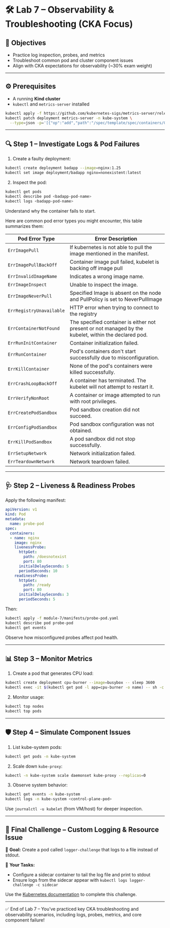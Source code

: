 # 🛠️ Lab 7 – Observability & Troubleshooting (CKA Focus)

## 🎯 Objectives

* Practice log inspection, probes, and metrics
* Troubleshoot common pod and cluster component issues
* Align with CKA expectations for observability (\~30% exam weight)

---

## ⚙️ Prerequisites

* A running **Kind cluster**
* `kubectl` and `metrics-server` installed

```bash
kubectl apply -f https://github.com/kubernetes-sigs/metrics-server/releases/latest/download/components.yaml
kubectl patch deployment metrics-server -n kube-system \
  --type=json -p='[{"op":"add","path":"/spec/template/spec/containers/0/args/-","value":"--kubelet-insecure-tls"}]'
```

---

## 🔍 Step 1 – Investigate Logs & Pod Failures

1. Create a faulty deployment:

```bash
kubectl create deployment badapp --image=nginx:1.25
kubectl set image deployment/badapp nginx=nonexistent:latest
```

2. Inspect the pod:

```bash
kubectl get pods
kubectl describe pod <badapp-pod-name>
kubectl logs <badapp-pod-name>
```

Understand why the container fails to start.

Here are common pod error types you might encounter, this table summarizes them:


| Pod Error Type | Error Description |
|----------------|-------------------|
| `ErrImagePull` | If kubernetes is not able to pull the image mentioned in the manifest. |
| `ErrImagePullBackOff` | Container image pull failed, kubelet is backing off image pull |
| `ErrInvalidImageName` | Indicates a wrong image name. |
| `ErrImageInspect` | Unable to inspect the image. |
| `ErrImageNeverPull` | Specified Image is absent on the node and PullPolicy is set to NeverPullImage |
| `ErrRegistryUnavailable` | HTTP error when trying to connect to the registry |
| `ErrContainerNotFound` | The specified container is either not present or not managed by the kubelet, within the declared pod. |
| `ErrRunInitContainer` | Container initialization failed. |
| `ErrRunContainer` | Pod's containers don't start successfully due to misconfiguration. |
| `ErrKillContainer` | None of the pod's containers were killed successfully. |
| `ErrCrashLoopBackOff` | A container has terminated. The kubelet will not attempt to restart it. |
| `ErrVerifyNonRoot` | A container or image attempted to run with root privileges. |
| `ErrCreatePodSandbox` | Pod sandbox creation did not succeed. |
| `ErrConfigPodSandbox` | Pod sandbox configuration was not obtained. |
| `ErrKillPodSandbox` | A pod sandbox did not stop successfully. |
| `ErrSetupNetwork` | Network initialization failed. |
| `ErrTeardownNetwork` | Network teardown failed. |

---

## 🩺 Step 2 – Liveness & Readiness Probes

Apply the following manifest:

```yaml
apiVersion: v1
kind: Pod
metadata:
  name: probe-pod
spec:
  containers:
  - name: nginx
    image: nginx
    livenessProbe:
      httpGet:
        path: /doesnotexist
        port: 80
      initialDelaySeconds: 5
      periodSeconds: 10
    readinessProbe:
      httpGet:
        path: /ready
        port: 80
      initialDelaySeconds: 3
      periodSeconds: 5
```

Then:

```bash
kubectl apply -f module-7/manifests/probe-pod.yaml
kubectl describe pod probe-pod
kubectl get events
```

Observe how misconfigured probes affect pod health.

---

## 📊 Step 3 – Monitor Metrics

1. Create a pod that generates CPU load:

```bash
kubectl create deployment cpu-burner --image=busybox -- sleep 3600
kubectl exec -it $(kubectl get pod -l app=cpu-burner -o name) -- sh -c "while true; do yes > /dev/null; done"
```

2. Monitor usage:

```bash
kubectl top nodes
kubectl top pods
```

---

## 🛡️ Step 4 – Simulate Component Issues

1. List kube-system pods:

```bash
kubectl get pods -n kube-system
```

2. Scale down `kube-proxy`:

```bash
kubectl -n kube-system scale daemonset kube-proxy --replicas=0
```

3. Observe system behavior:

```bash
kubectl get events -n kube-system
kubectl logs -n kube-system <control-plane-pod>
```

Use `journalctl -u kubelet` (from VM/host) for deeper inspection.

---

## 🧩 Final Challenge – Custom Logging & Resource Issue

🔸 **Goal:** Create a pod called `logger-challenge` that logs to a file instead of stdout.

🔸 **Your Tasks:**

* Configure a sidecar container to tail the log file and print to stdout
* Ensure logs from the sidecar appear with `kubectl logs logger-challenge -c sidecar`

Use the [Kubernetes documentation](https://kubernetes.io/docs/concepts/cluster-administration/logging/) to complete this challenge.

---

✅ End of Lab 7 – You’ve practiced key CKA troubleshooting and observability scenarios, including logs, probes, metrics, and core component failure!
